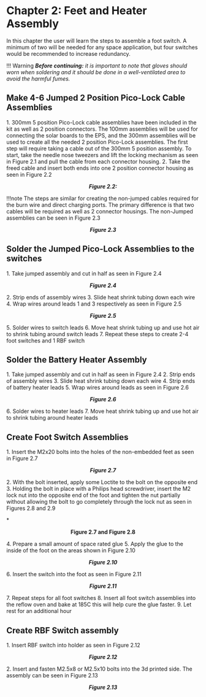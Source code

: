# Chapter 2: Feet and Heater Assembly 
In this chapter the user will learn the steps to assemble a foot switch. A minimum of two will be needed for any space application, but four switches would be recommended to increase redundancy.

!!! Warning
    ***Before continuing:** it is important to note that gloves should worn when soldering and it should be done in a well-ventilated area to avoid the harmful fumes.*</span>


## Make 4-6 Jumped 2 Position Pico-Lock Cable Assemblies
<div class="result" markdown>
1. 300mm 5 position Pico-Lock cable assemblies have been included in the kit as well as 2 position connectors. The 100mm assemblies will be used for connecting the solar boards to the EPS, and the 300mm assemblies will be used to create all the needed 2 position Pico-Lock assemblies. The first step will require taking a cable out of the 300mm 5 position assembly. To start, take the needle nose tweezers and lift the locking mechanism as seen in Figure 2.1 and pull the cable from each connector housing.
2. Take the freed cable and insert both ends into one 2 position connector housing as seen in Figure 2.2

*<p align="center">**Figure 2.2:**</p>*

</div>

!!!note
    The steps are similar for creating the non-jumped cables required for the burn wire and direct charging ports. The primary difference is that two cables will be required as well as 2 connector housings. The non-Jumped assemblies can be seen in Figure 2.3


*<p align="center">**Figure 2.3**  </p>*

## Solder the Jumped Pico-Lock Assemblies to the switches
<div class="result" markdown>
1. Take jumped assembly and cut in half as seen in Figure 2.4

*<p align="center">**Figure 2.4**</p>*
2. Strip ends of assembly wires
3. Slide heat shrink tubing down each wire
4. Wrap wires around leads 1 and 3 respectively as seen in Figure 2.5
*<p align="center">**Figure 2.5**  </p>*
5. Solder wires to switch leads
6. Move heat shrink tubing up and use hot air to shrink tubing around switch leads
7. Repeat these steps to create 2-4 foot switches and 1 RBF switch

</div>

## Solder the Battery Heater Assembly
<div class="result" markdown>
1. Take jumped assembly and cut in half as seen in Figure 2.4
2. Strip ends of assembly wires
3. Slide heat shrink tubing down each wire
4. Strip ends of battery heater leads
5. Wrap wires around leads as seen in Figure 2.6

*<p align="center">**Figure 2.6**  </p>*
6. Solder wires to heater leads
7. Move heat shrink tubing up and use hot air to shrink tubing around heater leads
</div>

## Create Foot Switch Assemblies
<div class="result" markdown>
1. Insert the M2x20 bolts into the holes of the non-embedded feet as seen in Figure 2.7

*<p align="center">**Figure 2.7**  </p>*
2. With the bolt inserted, apply some Loctite to the bolt on the opposite end
3. Holding the bolt in place with a Philips head screwdriver, insert the M2 lock nut into the opposite end of the foot and tighten the nut partially without allowing the bolt to go completely through the lock nut as seen in Figures 2.8 and 2.9

*<p align="center">**Figure 2.7 and Figure 2.8**  </p>
4. Prepare a small amount of space rated glue
5. Apply the glue to the inside of the foot on the areas shown in Figure 2.10

*<p align="center">**Figure 2.10**  </p>*
6. Insert the switch into the foot as seen in Figure 2.11
*<p align="center">**Figure 2.11**  </p>*
7. Repeat steps for all foot switches
8. Insert all foot switch assemblies into the reflow oven and bake at 185C this will help cure the glue faster.
9. Let rest for an additional hour
</div>

## Create RBF Switch assembly
<div class="result" markdown>
1. Insert RBF switch into holder as seen in Figure 2.12

*<p align="center">**Figure 2.12**  </p>*
2. Insert and fasten M2.5x8 or M2.5x10 bolts into the 3d printed side. The assembly can be seen in Figure 2.13

*<p align="center">**Figure 2.13**  </p>*
</div>
